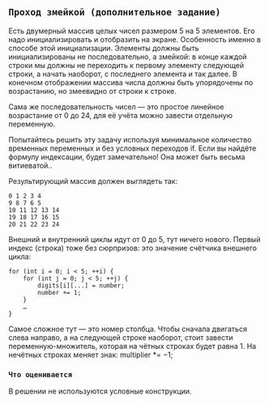 ## `Проход змейкой (дополнительное задание)`

Есть двумерный массив целых чисел размером 5 на 5 элементов. 
Его надо инициализировать и отобразить на экране. Особенность именно в способе этой инициализации. 
Элементы должны быть инициализированы не последовательно, а змейкой: 
в конце каждой строки мы должны не переходить к первому элементу следующей строки, а начать наоборот, 
с последнего элемента и так далее. В конечном отображении массива числа должны быть упорядочены по возрастанию, 
но змеевидно от строки к строке. 

Сама же последовательность чисел — это простое линейное возрастание от 0 до 24, 
для её учёта можно завести отдельную переменную.

Попытайтесь решить эту задачу используя минимальное количество временных переменных и без условных переходов if. 
Если вы найдёте формулу индексации, будет замечательно! 
Она может быть весьма витиеватой..

Результирующий массив должен выглядеть так:


```text
0 1 2 3 4
9 8 7 6 5
10 11 12 13 14
19 18 17 16 15
20 21 22 23 24
```

Внешний и внутренний циклы идут от 0 до 5, тут ничего нового. 
Первый индекс (строка) тоже без сюрпризов: это значение счётчика внешнего цикла:

```text
for (int i = 0; i < 5; ++i) {
    for (int j = 0; j < 5; ++j) {
        digits[i][...] = number;
        number += 1;
    }
    …
}
```

Самое сложное тут — это номер столбца. 
Чтобы сначала двигаться слева направо, а на следующей строке наоборот, стоит завести переменную-множитель, 
которая на чётных строках будет равна 1. 
На нечётных строках меняет знак: multiplier *= −1;

### `Что оценивается`
В решении не используются условные конструкции.